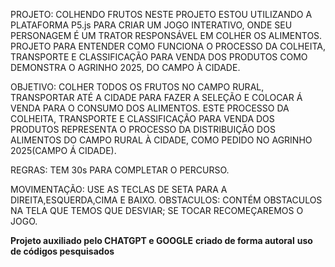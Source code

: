 PROJETO: COLHENDO FRUTOS
NESTE PROJETO ESTOU UTILIZANDO A PLATAFORMA P5.js PARA CRIAR UM JOGO INTERATIVO, ONDE SEU PERSONAGEM É UM TRATOR RESPONSÁVEL EM COLHER OS ALIMENTOS.
PROJETO PARA ENTENDER COMO FUNCIONA O PROCESSO DA COLHEITA, TRANSPORTE E CLASSIFICAÇÃO PARA VENDA DOS PRODUTOS COMO DEMONSTRA O AGRINHO 2025, DO CAMPO À CIDADE.
 
OBJETIVO: COLHER TODOS OS FRUTOS NO CAMPO RURAL, TRANSPORTAR ATÉ A CIDADE PARA FAZER A SELEÇÃO E COLOCAR Á VENDA PARA O CONSUMO DOS ALIMENTOS.
ESTE PROCESSO DA COLHEITA, TRANSPORTE E CLASSIFICAÇÃO PARA VENDA DOS PRODUTOS REPRESENTA O PROCESSO DA DISTRIBUIÇÃO DOS ALIMENTOS DO CAMPO RURAL À CIDADE, COMO PEDIDO NO AGRINHO 2025(CAMPO Á CIDADE).
 
REGRAS: 
TEM 30s PARA COMPLETAR O PERCURSO.

MOVIMENTAÇÃO: USE AS TECLAS DE SETA PARA A DIREITA,ESQUERDA,CIMA E BAIXO.
OBSTACULOS: CONTÉM OBSTACULOS NA TELA QUE TEMOS QUE DESVIAR; SE TOCAR RECOMEÇAREMOS O JOGO.

**Projeto auxiliado pelo CHATGPT e GOOGLE**
**criado de forma autoral**
**uso de códigos pesquisados**

